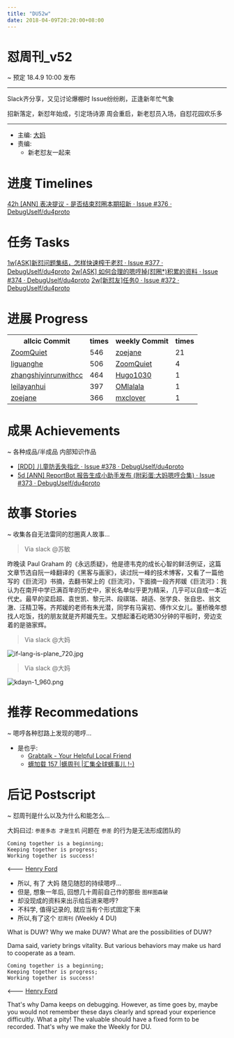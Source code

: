 ```yaml
---
title: "DU52w"
date: 2018-04-09T20:20:00+08:00
---
```


# 怼周刊_v52
~ 预定 18.4.9 10:00 发布

-----------------------------------------

Slack齐分享，又见讨论爆棚时
Issue纷纷刷，正逢新年忙气象

招新落定，新怼年始成，引定场诗源
周会重启，新老怼员入场，自怼花园欢乐多



-----------------------------------------

- 主编: [大妈](http://du.zoomquiet.io/2014-02/ac0-zq/)
- 责编:
    + 新老怼友一起来


# 进度 Timelines
[42h [ANN] 表决提议 - 是否结束怼圈本期招新 · Issue #376 · DebugUself/du4proto](https://github.com/DebugUself/du4proto/issues/376)


# 任务 Tasks
[1w[ASK]新怼问题集结，怎样快速榨干老怼 · Issue #377 · DebugUself/du4proto](https://github.com/DebugUself/du4proto/issues/377)
[2w[ASK] 如何合理的嗯哼掉(怼圈*)积累的资料 · Issue #374 · DebugUself/du4proto](https://github.com/DebugUself/du4proto/issues/374)
[2w[新怼友]任务0 · Issue #372 · DebugUself/du4proto](https://github.com/DebugUself/du4proto/issues/372)



# 进展 Progress
<table>
<tr><th>allcic Commit</th><th> times</th><th>weekly Commit</th><th> times</th></tr>
<tr><td>
            <a href='http://github.com/ZoomQuiet'>ZoomQuiet</a></td><td>546</td>
        <td>
            <a href='http://github.com/zoejane'>zoejane</a></td><td>21</td>
            
<tr><td>
            <a href='http://github.com/liguanghe'>liguanghe</a></td><td>506</td>
        <td>
            <a href='http://github.com/ZoomQuiet'>ZoomQuiet</a></td><td>4</td>
            
<tr><td>
            <a href='http://github.com/zhangshiyinrunwithcc'>zhangshiyinrunwithcc</a></td><td>464</td>
        <td>
            <a href='http://github.com/Hugo1030'>Hugo1030</a></td><td>1</td>
            
<tr><td>
            <a href='http://github.com/leilayanhui'>leilayanhui</a></td><td>397</td>
        <td>
            <a href='http://github.com/OMlalala'>OMlalala</a></td><td>1</td>
            
<tr><td>
            <a href='http://github.com/zoejane'>zoejane</a></td><td>366</td>
        <td>
            <a href='http://github.com/mxclover'>mxclover</a></td><td>1</td>
            
            
</table>


# 成果 Achievements
~ 各种成品/半成品 内部知识作品

- [[RDD] 儿童防丢失指北 · Issue #378 · DebugUself/du4proto](https://github.com/DebugUself/du4proto/issues/378)
- [5d [ANN] ReportBot 报告生成小助手发布 (附彩蛋:大妈嗯哼合集) · Issue #373 · DebugUself/du4proto](https://github.com/DebugUself/du4proto/issues/373)

# 故事 Stories
~ 收集各自无法雷同的怼圈真人故事...
> Via slack @苏敏

昨晚读 Paul Graham 的《永远质疑》，他是德韦克的成长心智的鲜活例证，这篇文章节选自阮一峰翻译的《黑客与画家》，读过阮一峰的技术博客，又看了一篇他写的《巨流河》书摘，去翻书架上的《巨流河》，下面摘一段齐邦媛《巨流河》：我认为在南开中学已满百年的历史中，家长名单似乎更为精采，几乎可以自成一本近代史。最早的梁启超、袁世凯、黎元洪、段祺瑞、胡适、张学良、张自忠、翁文澈、汪精卫等。齐邦媛的老师有朱光潜，同学有马寅初、傅作义女儿。董桥晚年想找人吃饭，找的朋友就是齐邦媛先生。又想起潘石屹晒30分钟的平板时，旁边支着的是骆家辉。


> Via slack @大妈

![if-lang-is-plane_720.jpg](https://upload-images.jianshu.io/upload_images/201022-848f3a3b24d6ab53.jpg?imageMogr2/auto-orient/strip%7CimageView2/2/w/1240)

> Via slack @大妈

![kdayn-1_960.png](https://upload-images.jianshu.io/upload_images/201022-3b9c0336eb324dfa.png?imageMogr2/auto-orient/strip%7CimageView2/2/w/1240)

# 推荐 Recommedations
~ 嗯哼各种怼路上发现的嗯哼...

- 是也乎:
    + [Grabtalk - Your Helpful Local Friend](https://www.grabtalk.com/)
    + [蠎加载 157 |蠎周刊 |汇集全球蠎事儿 !-)](http://weekly.pychina.org/importpython/importpython-157.html)

# 后记 Postscript
~ 怼周刊是什么以及为什么和能怎么...

大妈曰过: `参差多态 才是生机`
问题在 `参差` 的行为是无法形成团队的

	Coming together is a beginning; 
	Keeping together is progress; 
	Working together is success!

<--- [Henry Ford](https://www.brainyquote.com/quotes/quotes/h/henryford121997.html)

- 所以, 有了 大妈 随见随怼的持续嗯哼...
- 但是, 想象一年后, 回想几十周前自己作的那些 `图样图森破` 
- 却没现成的资料来出示给后进来嗯哼?
- 不科学, 值得记录的, 就应当有个形式固定下来
- 所以,有了这个 `怼周刊` (Weekly 4 DU)

What is DUW?
Why we make DUW?
What are the possibilities of DUW?

Dama said, variety brings vitality.
But various behaviors may make us hard to cooperate as a team.

	Coming together is a beginning; 
	Keeping together is progress; 
	Working together is success!

<--- [Henry Ford](https://www.brainyquote.com/quotes/quotes/h/henryford121997.html)

That's why Dama keeps on debugging.
However, as time goes by, maybe you would not remember these days clearly and spread your experience difficultly.
What a pity!
The valuable should have a fixed form to be recorded.
That's why we make the Weekly for DU.



